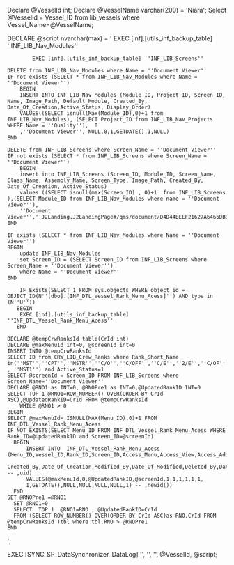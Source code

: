 Declare @VesselId int;
Declare @VesselName varchar(200) = 'Niara';
Select @VesselId = Vessel_ID from lib_vessels where Vessel_Name=@VesselName;

DECLARE @script nvarchar(max) = '
			EXEC [inf].[utils_inf_backup_table] ''INF_LIB_Nav_Modules''
			
			EXEC [inf].[utils_inf_backup_table] ''INF_LIB_Screens''

	DELETE from INF_LIB_Nav_Modules where Name = ''Document Viewer''
	IF not exists (SELECT * from INF_LIB_Nav_Modules where Name = ''Document Viewer'')
		BEGIN
        INSERT INTO INF_LIB_Nav_Modules (Module_ID, Project_ID, Screen_ID, Name, Image_Path, Default_Module, Created_By, Date_Of_Creation,Active_Status, Display_Order)
        VALUES((SELECT isnull(Max(Module_ID),0)+1 from INF_LIB_Nav_Modules), (SELECT Project_ID from INF_LIB_Nav_Projects WHERE Name = ''Quality''),  0
        ,''Document Viewer'', NULL,0,1,GETDATE(),1,NULL)
	END
	
	DELETE from INF_LIB_Screens where Screen_Name = ''Document Viewer''
	IF not exists (SELECT * from INF_LIB_Screens where Screen_Name = ''Document Viewer'')
		BEGIN
        insert into INF_LIB_Screens (Screen_ID, Module_ID, Screen_Name, Class_Name, Assembly_Name, Screen_Type, Image_Path, Created_By, Date_Of_Creation, Active_Status)
        values ((SELECT isnull(max(Screen_ID) , 0)+1  from INF_LIB_Screens ),(SELECT Module_ID from INF_LIB_Nav_Modules where name = ''Document Viewer''),
        ''Document Viewer'',''J2Landing.J2LandingPage#/qms/document/D4D44BEEF21627A6466DBBF45608247C'',''J2Landing'',2,NULL,1,GETDATE(),1)
	END

	IF exists (SELECT * from INF_LIB_Nav_Modules where Name = ''Document Viewer'')
    BEGIN
		update INF_LIB_Nav_Modules
		set Screen_ID = (SELECT Screen_ID from INF_LIB_Screens where Screen_Name = ''Document Viewer'')
		where Name = ''Document Viewer''
    END

	    IF Exists(SELECT 1 FROM sys.objects WHERE object_id = OBJECT_ID(N''[dbo].[INF_DTL_Vessel_Rank_Menu_Acess]'') AND type in (N''U''))
       BEGIN
		EXEC [inf].[utils_inf_backup_table] ''INF_DTL_Vessel_Rank_Menu_Acess''
       END
	
	DECLARE @tempCrwRanksId table(CrId int)
    DECLARE @maxMenuId int=0, @screenId int=0
    INSERT INTO @tempCrwRanksId
    SELECT ID from CRW_LIB_Crew_Ranks where Rank_Short_Name in(''MST'',''CPT'',''MSTR'',''C/O'',''C/OFF'',''C/E'',''2/E'',''C/OF'' , ''MST1'') and Active_Status=1
    SELECT @screenId = Screen_ID FROM INF_LIB_Screens where Screen_Name=''Document Viewer''
    DECLARE @RNO1 as INT=0, @RNOPre1 as INT=0,@UpdatedRankID INT=0
    SELECT TOP 1 @RNO1=ROW_NUMBER() OVER(ORDER BY CrId ASC),@UpdatedRankID=CrId FROM @tempCrwRanksId
        WHILE @RNO1 > 0
    BEGIN
    SELECT @maxMenuId= ISNULL(MAX(Menu_ID),0)+1 FROM INF_DTL_Vessel_Rank_Menu_Acess
    IF NOT EXISTS(SELECT Menu_ID FROM INF_DTL_Vessel_Rank_Menu_Acess WHERE Rank_ID=@UpdatedRankID and Screen_ID=@screenId)
      BEGIN
          INSERT INTO  INF_DTL_Vessel_Rank_Menu_Acess (Menu_ID,Vessel_ID,Rank_ID,Screen_ID,Access_Menu,Access_View,Access_Add,Access_Edit,Access_Delete,Access_Approve,
          Created_By,Date_Of_Creation,Modified_By,Date_Of_Modified,Deleted_By,Date_Of_Deleted,Active_Status) -- ,uid)
          VALUES(@maxMenuId,0,@UpdatedRankID,@screenId,1,1,1,1,1,1,
          1,GETDATE(),NULL,NULL,NULL,NULL,1) -- ,newid())
      END
    SET @RNOPre1 =@RNO1
      SET @RNO1=0
      SELECT  TOP 1  @RNO1=RNO , @UpdatedRankID=CrId
      FROM (SELECT ROW_NUMBER() OVER(ORDER BY CrId ASC)as RNO,CrId FROM @tempCrwRanksId )tbl where tbl.RNO > @RNOPre1
    END
';

EXEC [SYNC_SP_DataSynchronizer_DataLog] '', '', '', @VesselId, @script;
